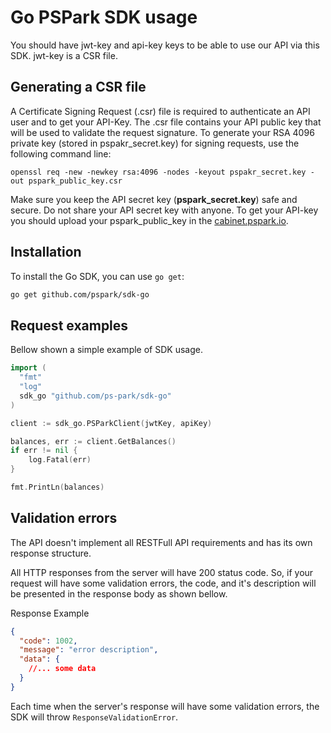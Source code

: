 # Go PSPark SDK usage

You should have jwt-key and api-key keys to be able to use our API via this SDK. jwt-key is a CSR file.

## Generating a CSR file

A Certificate Signing Request (.csr) file is required to authenticate an API user and to get your API-Key. The .csr file contains your API public key that will be used to validate the request signature. To generate your RSA 4096 private key (stored in pspakr_secret.key) for signing requests, use the following command line:

```
openssl req -new -newkey rsa:4096 -nodes -keyout pspakr_secret.key -out pspark_public_key.csr
```

Make sure you keep the API secret key (**pspark_secret.key**) safe and secure. Do not share your API secret key with anyone. To get your API-key you should upload your pspark_public_key in the [cabinet.pspark.io](https://cabinet.pspark.io).

## Installation

To install the Go SDK, you can use `go get`:

```bash
go get github.com/pspark/sdk-go
```

## Request examples

Bellow shown a simple example of SDK usage.

```go
import (
  "fmt"
  "log"
  sdk_go "github.com/ps-park/sdk-go"
)

client := sdk_go.PSParkClient(jwtKey, apiKey)

balances, err := client.GetBalances()
if err != nil {
    log.Fatal(err)
}

fmt.PrintLn(balances)

```

## Validation errors

The API doesn't implement all RESTFull API requirements and has its own response structure.

All HTTP responses from the server will have 200 status code. So, if your request will have some validation errors, the code, and it's description will be presented in the response body as shown bellow.

Response Example

```json
{
  "code": 1002,
  "message": "error description",
  "data": {
    //... some data
  }
}
```

Each time when the server's response will have some validation errors, the SDK will throw `ResponseValidationError`.
